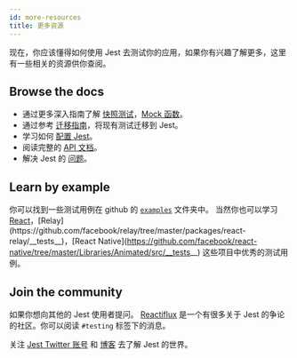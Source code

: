 ```yaml
---
id: more-resources
title: 更多资源
---
```


现在，你应该懂得如何使用 Jest 去测试你的应用，如果你有兴趣了解更多，这里有一些相关的资源供你查阅。

## Browse the docs

- 通过更多深入指南了解 [快照测试](SnapshotTesting.md)，[Mock 函数](MockFunctions.md)。
- 通过参考 [迁移指南](MigrationGuide.md)，将现有测试迁移到 Jest。
- 学习如何 [配置 Jest](Configuration.md)。
- 阅读完整的 [API 文档](GlobalAPI.md)。
- 解决 Jest 的 [问题](Troubleshooting.md)。

## Learn by example

你可以找到一些测试用例在 github 的 [`examples`](https://github.com/facebook/jest/tree/master/examples) 文件夹中。 当然你也可以学习 [React](https://github.com/facebook/react/tree/master/packages/react/src/__tests__)，[Relay](https://github.com/facebook/relay/tree/master/packages/react-relay/__tests__)，[React Native](https://github.com/facebook/react-native/tree/master/Libraries/Animated/src/__tests__) 这些项目中优秀的测试用例。

## Join the community

如果你想向其他的 Jest 使用者提问。 [Reactiflux](https://www.reactiflux.com/) 是一个有很多关于 Jest 的争论的社区。你可以阅读 `#testing` 标签下的消息。

关注 [Jest Twitter 账号](https://twitter.com/fbjest) 和 [博客](/blog/) 去了解 Jest 的世界。
